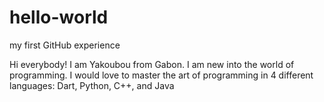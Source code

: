# hello-world
my first GitHub experience

Hi everybody!
I am Yakoubou from Gabon. I am new into the world of programming. 
I would love to master the art of programming in 4 different languages:
Dart, Python, C++, and Java
